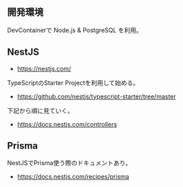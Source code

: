 ## 開発環境

DevContainerで Node.js & PostgreSQL を利用。

## NestJS

* https://nestjs.com/

TypeScriptのStarter Projectを利用して始める。

* https://github.com/nestjs/typescript-starter/tree/master

下記から順に見ていく。

* https://docs.nestjs.com/controllers

## Prisma

NestJSでPrisma使う際のドキュメントあり。

* https://docs.nestjs.com/recipes/prisma

